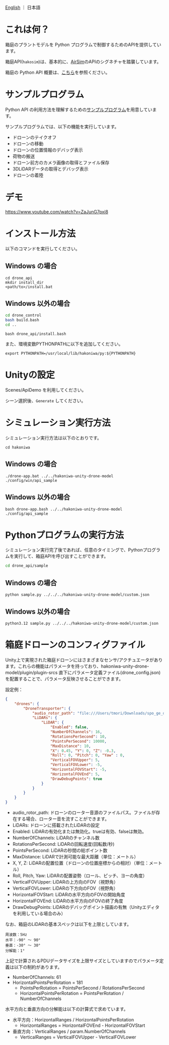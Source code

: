 
[English](README.md) ｜ 日本語

# これは何？

箱庭のプラントモデルを Python プログラムで制御するためのAPIを提供しています。

箱庭API(`hakosim`)は、基本的に、[AirSim](https://microsoft.github.io/AirSim/)のAPIのシグネチャを踏襲しています。

箱庭の Python API 概要は、[こちら](https://github.com/toppers/hakoniwa-px4sim/tree/main/drone_api/libs)を参照ください。

# サンプルプログラム

Python API の利用方法を理解するための[サンプルプログラム](https://github.com/toppers/hakoniwa-px4sim/blob/main/drone_api/sample/sample.py)を用意しています。

サンプルプログラムでは、以下の機能を実行しています。

* ドローンのテイクオフ
* ドローンの移動
* ドローンの位置情報のデバッグ表示
* 荷物の搬送
* ドローン前方のカメラ画像の取得とファイル保存
* 3DLiDARデータの取得とデバッグ表示
* ドローンの着陸


# デモ

https://www.youtube.com/watch?v=ZaJunG7pxi8

# インストール方法

以下のコマンドを実行してください。

## Windows の場合

```
cd drone_api
mkdir install_dir
<path/to>/install.bat 
```

## Windows 以外の場合

```bash
cd drone_control
bash build.bash
cd ..
```

```
bash drone_api/install.bash
```

また、環境変数PYTHONPATHに以下を追加してください。

```
export PYTHONPATH=/usr/local/lib/hakoniwa/py:${PYTHONPATH}
```

# Unityの設定

Scenes/ApiDemo を利用してください。

シーン選択後、`Generate` してください。

# シミュレーション実行方法

シミュレーション実行方法は以下のとおりです。

```
cd hakoniwa
```

## Windows の場合

```
./drone-app.bat ../../hakoniwa-unity-drone-model ./config/win/api_sample
```

## Windows 以外の場合

```
bash drone-app.bash ../../hakoniwa-unity-drone-model ./config/api_sample
```

# Pythonプログラムの実行方法

シミュレーション実行完了後であれば、任意のタイミングで、Pythonプログラムを実行して、箱庭APIを呼び出すことができます。

```bash
cd drone_api/sample
```

## Windows の場合

```
python sample.py ../../../hakoniwa-unity-drone-model/custom.json
```

## Windows 以外の場合

```
python3.12 sample.py ../../../hakoniwa-unity-drone-model/custom.json
```

# 箱庭ドローンのコンフィグファイル

Unity上で実現された箱庭ドローンにはさまざまなセンサ/アクチュエータがあります。これらの機能はパラメータを持っており、hakoniwa-unity-drone-model/plugin/plugin-srcs 直下にパラメータ定義ファイル(drone_config.json)を配置することで、パラメータ反映させることができます。


設定例：
```json
{
    "drones": {
        "DroneTransporter": {
            "audio_rotor_path": "file:///Users/tmori/Downloads/spo_ge_doron_tobi_r01.mp3",
            "LiDARs": {
                "LiDAR": {
                    "Enabled": false,
                    "NumberOfChannels": 16,
                    "RotationsPerSecond": 10,
                    "PointsPerSecond": 10000,
                    "MaxDistance": 10,
                    "X": 0.45, "Y": 0, "Z": -0.3,
                    "Roll": 0, "Pitch": 0, "Yaw" : 0,
                    "VerticalFOVUpper": 5,
                    "VerticalFOVLower": -5,
                    "HorizontalFOVStart": -5,
                    "HorizontalFOVEnd": 5,
                    "DrawDebugPoints": true
                }
            }
        }
    }
}
```

* audio_rotor_path: ドローンのローター音源のファイルパス。ファイルが存在する場合、ローター音を流すことができます。
* LiDARs: ドローンに搭載されたLiDARの設定
* Enabled: LiDARの有効化または無効化。trueは有効、falseは無効。
* NumberOfChannels: LiDARのチャンネル数
* RotationsPerSecond: LiDARの回転速度(回転数/秒)
* PointsPerSecond: LiDARの秒間の総ポイント数
* MaxDistance: LiDARで計測可能な最大距離（単位：メートル）
* X, Y, Z: LiDARの配置位置（ドローンの位置座標からの相対）（単位：メートル）
* Roll, Pitch, Yaw: LiDARの配置姿勢（ロール、ピッチ、ヨーの角度）
* VerticalFOVUpper: LiDARの上方向のFOV（視野角）
* VerticalFOVLower: LiDARの下方向のFOV（視野角）
* HorizontalFOVStart: LiDARの水平方向のFOVの開始角度
* HorizontalFOVEnd: LiDARの水平方向のFOVの終了角度
* DrawDebugPoints: LiDARのデバッグポイント描画の有無（Unityエディタを利用している場合のみ）

なお、箱庭のLiDARの基本スペックは以下を上限としています。

```
周波数：5Hz
水平：-90° 〜 90°
垂直：-30° 〜 30°
分解能：1°
```

上記で計算されるPDUデータサイズを上限サイズとしていますのでパラメータ定義は以下の制約があります。

* NumberOfChannels: 61
* HorizontalPointsPerRotation = 181
  * PointsPerRotation = PointsPerSecond / RotationsPerSecond
  * HorizontalPointsPerRotation = PointsPerRotation / NumberOfChannels

水平方向と垂直方向の分解能は以下の計算式で求めています。

* 水平方向：HorizontalRanges / HorizontalPointsPerRotation
  * HorizontalRanges = HorizontalFOVEnd - HorizontalFOVStart
* 垂直方向：VerticalRanges / param.NumberOfChannels
  * VerticalRanges = VerticalFOVUpper - VerticalFOVLower
